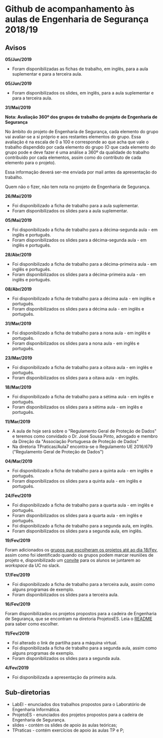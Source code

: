 # Github de acompanhamento às aulas de Engenharia de Segurança 2018/19

## Avisos


**05/Jun/2019**

- Foram disponibilizadas as fichas de trabalho, em inglês, para a aula suplementar e para a terceira aula.


**05/Jun/2019**

- Foram disponibilizados os slides, em inglês, para a aula suplementar e para a terceira aula.

**31/Mai/2019**

**Nota: Avaliação 360º dos grupos de trabalho do projeto de Engenharia de Segurança**

No âmbito do projeto de Engenharia de Segurança, cada elemento do grupo vai avaliar-se a si próprio e aos restantes elementos do grupo. Essa avaliação é na escala de 0 a 100 e corresponde ao que acha que vale o trabalho dispendido por cada elemento do grupo (O que cada elemento do grupo pode e deve fazer é uma análise a 360º da qualidade do trabalho contribuido por cada elementos, assim como do contributo de cada elemento para o projeto).

Essa informação deverá ser-me enviada por mail antes da apresentação do trabalho.

Quem não o fizer, não tem nota no projeto de Engenharia de Segurança.

**26/Mai/2019**

- Foi disponibilizado a ficha de trabalho para a aula suplementar.
- Foram disponibilizados os slides para a aula suplementar.


**05/Mai/2019**

- Foi disponibilizado a ficha de trabalho para a décima-segunda aula - em inglês e português.
- Foram disponibilizados os slides para a décima-segunda aula - em inglês e português.




**28/Abr/2019**

- Foi disponibilizado a ficha de trabalho para a décima-primeira aula - em inglês e português.
- Foram disponibilizados os slides para a décima-primeira aula - em inglês e português.





**08/Abr/2019**

- Foi disponibilizado a ficha de trabalho para a décima aula - em inglês e português.
- Foram disponibilizados os slides para a décima aula - em inglês e português.




**31/Mar/2019**

- Foi disponibilizado a ficha de trabalho para a nona aula - em inglês e português.
- Foram disponibilizados os slides para a nona aula - em inglês e português.




**23/Mar/2019**

- Foi disponibilizado a ficha de trabalho para a oitava aula - em inglês e português.
- Foram disponibilizados os slides para a oitava aula - em inglês.


**18/Mar/2019**

- Foi disponibilizado a ficha de trabalho para a sétima aula - em inglês e português.
- Foram disponibilizados os slides para a sétima aula - em inglês e português.



**11/Mar/2019**

- A aula de hoje será sobre o "Regulamento Geral de Proteção de Dados" e teremos como convidado o Dr. José Sousa Pinto, advogado e membro da Direção da "Associação Portuguesa de Proteção de Dados"
- Na diretoria TPraticas/Aula7 encontra-se o Regulamento UE 2016/679 ("Regulamento Geral de Proteção de Dados")


**04/Mar/2019**

- Foi disponibilizado a ficha de trabalho para a quinta aula - em inglês e português.
- Foram disponibilizados os slides para a quinta aula - em inglês e português.



**24/Fev/2019**

- Foi disponibilizado a ficha de trabalho para a quarta aula - em inglês e português.
- Foram disponibilizados os slides para a quarta aula - em inglês e português.
- Foi disponibilizado a ficha de trabalho para a segunda aula, em inglês.
- Foram disponibilizados os slides para a segunda aula, em inglês.


**19/Fev/2019**

Foram adicionados os [grupos que escolheram os projetos até ao dia 18/Fev](ProjetosES/README.md), assim como
foi identificado quando os grupos podem marcar reuniões de projeto e, disponibilizado um
[convite](https://join.slack.com/t/engenhariadeseguranca/shared_invite/enQtNTU1Mzk4MTc2NjE1LTc2NTExY2U5Y2RiNmZkY2I4MGFlOTZkZGMyMTEzZTc0Y2UzM2VhMTczZjU4ZWI5YzY4N2JiNWVhZjVmMTk1MDM)
para os alunos se juntarem ao *workspace* da UC no slack.

**17/Fev/2019**

- Foi disponibilizado a ficha de trabalho para a terceira aula, assim como alguns programas de exemplo.
- Foram disponibilizados os slides para a terceira aula.


**16/Fev/2019**

Foram disponibilizados os projetos propostos para a cadeira de Engenharia de Segurança, que se encontram na diretoria ProjetosES. Leia o [README](ProjetosES/README.md) para saber como escolher.

**11/Fev/2019**

- Foi alterado o link de partilha para a máquina virtual.
- Foi disponibilizada a ficha de trabalho para a segunda aula, assim como alguns programas de exemplo.
- Foram disponibilizados os slides para a segunda aula.


**4/Fev/2019**

-   Foi disponibilizada a apresentação da primeira aula.

## Sub-diretorias

-   LabEI - enunciados dos trabalhos propostos para o Laboratório de Engenharia Informática.
-   ProjetoES - enunciados dos projetos propostos para a cadeira de Engenharia de Segurança.
-   slides - contém os slides de apoio às aulas teóricas;
-   TPraticas - contém exercícios de apoio às aulas TP e P;
